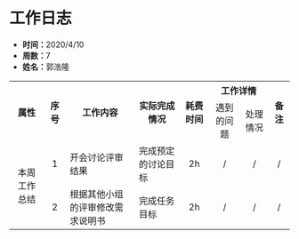 <h1>工作日志</h1>
<ul>
  <li><strong>时间：</strong>2020/4/10</li>
  <li><strong>周数：</strong>7</li>
  <li><strong>姓名：</strong>郭浩隆</li>
</ul>
<table style="text-align:center">
  <tr>
    <th rowspan="2">属性</th>
    <th rowspan="2">序号</th>
    <th rowspan="2">工作内容</th>
    <th rowspan="2">实际完成情况</th>
    <th rowspan="2">耗费时间</th>
    <th colspan="2">工作详情</th>
    <th rowspan="2">备注</th>
  </tr>
  <tr>
    <td>遇到的问题</td>
    <td>处理情况</td>
  </tr>
  <tr>
    <td rowspan="4">本周工作总结</td>
    <td>1</td>
    <td style="text-align:left">开会讨论评审结果</td>
    <td style="text-align:left">完成预定的讨论目标</td>
    <td>2h</td>
    <td>/</td>
    <td>/</td>
    <td>/</td>
  </tr>
  <tr>
    <td>2</td>
    <td style="text-align:left">根据其他小组的评审修改需求说明书</td>
    <td style="text-align:left">完成任务目标</td>
    <td>2h</td>
    <td>/</td>
    <td>/</td>
    <td>/</td>
  </tr>
</table>

